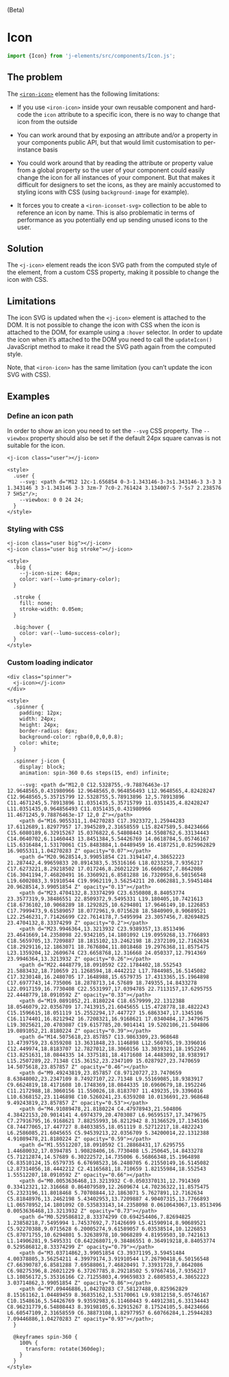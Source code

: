 <!--imports
/node_modules/j-elements/src/components/Icon.js
-->

<maturity-badge beta>(Beta)</maturity-badge>

# Icon

```javascript
import {Icon} from 'j-elements/src/components/Icon.js';
```

## The problem

The [`<iron-icon>`](https://vaadin.com/directory/component/polymerelementsiron-icon) element has the following limitations:

 - If you use `<iron-icon>` inside your own reusable component and hard-code the `icon` attribute to a specific icon, there is no way to change that icon from the outside

 - You can work around that by exposing an attribute and/or a property in your components public API, but that would limit customisation to per-instance basis

 - You could work around that by reading the attribute or property value from a global property so the user of your component could easily change the icon for all instances of your component. But that makes it difficult for designers to set the icons, as they are mainly accustomed to styling icons with CSS (using `background-image` for example).

 - It forces you to create a `<iron-iconset-svg>` collection to be able to reference an icon by name. This is also problematic in terms of performance as you potentially end up sending unused icons to the user.

## Solution

The `<j-icon>` element reads the icon SVG path from the computed style of the element, from a custom CSS property, making it possible to change the icon with CSS.

## Limitations

The icon SVG is updated when the `<j-icon>` element is attached to the DOM. It is not possible to change the icon with CSS when the icon is attached to the DOM, for example using a `:hover` selector. In order to update the icon when it’s attached to the DOM you need to call the `updateIcon()` JavaScript method to make it read the SVG path again from the computed style.

Note, that `<iron-icon>` has the same limitation (you can’t update the icon SVG with CSS).

## Examples

### Define an icon path

In order to show an icon you need to set the `--svg` CSS property. The `--viewbox` property should also be set if the default 24px square canvas is not suitable for the icon.

```html,live
<j-icon class="user"></j-icon>

<style>
  .user {
    --svg: <path d="M12 12c-1.656854 0-3-1.343146-3-3s1.343146-3 3-3 3 1.343146 3 3-1.343146 3-3 3zm-7 7c0-2.761424 3.134007-5 7-5s7 2.238576 7 5H5z"/>;
    --viewbox: 0 0 24 24;
  }
</style>
```

### Styling with CSS

```html,live
<j-icon class="user big"></j-icon>
<j-icon class="user big stroke"></j-icon>

<style>
  .big {
    --j-icon-size: 64px;
    color: var(--lumo-primary-color);
  }

  .stroke {
    fill: none;
    stroke-width: 0.05em;
  }

  .big:hover {
    color: var(--lumo-success-color);
  }
</style>
```

### Custom loading indicator

```html,live
<div class="spinner">
  <j-icon></j-icon>
</div>

<style>
  .spinner {
    padding: 12px;
    width: 24px;
    height: 24px;
    border-radius: 6px;
    background-color: rgba(0,0,0,0.8);
    color: white;
  }

  .spinner j-icon {
    display: block;
    animation: spin-360 0.6s steps(15, end) infinite;

    --svg: <path d="M12,0 C12.5328755,-9.78876463e-17 12.9648565,0.431980966 12.9648565,0.964856493 L12.9648565,4.82428247 C12.9648565,5.35715799 12.5328755,5.78913896 12,5.78913896 C11.4671245,5.78913896 11.0351435,5.35715799 11.0351435,4.82428247 L11.0351435,0.964856493 C11.0351435,0.431980966 11.4671245,9.78876463e-17 12,0 Z"></path>
    <path d="M16.9055311,1.04270283 C17.3923372,1.25944283 17.6112689,1.82977957 17.3945289,2.31658559 L15.8247589,5.84234666 C15.6080189,6.32915267 15.0376822,6.54808443 14.5508762,6.33134443 C14.0640702,6.11460443 13.8451384,5.54426769 14.0618784,5.05746167 L15.6316484,1.53170061 C15.8483884,1.04489459 16.4187251,0.825962829 16.9055311,1.04270283 Z" opacity="0.07"></path>
    <path d="M20.9628514,3.99051854 C21.3194147,4.38652223 21.287442,4.99659833 20.8914383,5.35316166 L18.0233258,7.9356217 C17.6273221,8.29218502 17.017246,8.26021229 16.6606827,7.8642086 C16.3041194,7.46820491 16.3360921,6.8581288 16.7320958,6.50156548 L19.6002083,3.91910544 C19.9962119,3.56254211 20.6062881,3.59451484 20.9628514,3.99051854 Z" opacity="0.13"></path>
    <path d="M23.4704132,8.33374299 C23.6350808,8.84053774 23.3577319,9.38486551 22.8509372,9.5495331 L19.180405,10.7421613 C18.6736102,10.9068289 18.1292825,10.6294801 17.9646149,10.1226853 C17.7999473,9.61589057 18.0772961,9.0715628 18.5840909,8.90689521 L22.2546231,7.71426699 C22.7614178,7.5495994 23.3057456,7.82694825 23.4704132,8.33374299 Z" opacity="0.2"></path>
    <path d="M23.9946364,13.3213932 C23.9389357,13.8513496 23.4641669,14.2358098 22.9342105,14.1801092 L19.0959268,13.7766893 C18.5659705,13.7209887 18.1815102,13.2462198 18.2372109,12.7162634 C18.2929116,12.1863071 18.7676804,11.8018468 19.2976368,11.8575475 L23.1359204,12.2609674 C23.6658768,12.316668 24.050337,12.7914369 23.9946364,13.3213932 Z" opacity="0.26"></path>
    <path d="M22.4448779,18.0910592 C22.1784402,18.552543 21.5883432,18.710659 21.1268594,18.4442212 L17.7844985,16.5145082 C17.3230148,16.2480705 17.1648988,15.6579735 17.4313365,15.1964898 C17.6977743,14.735006 18.2878713,14.57689 18.749355,14.8433278 L22.0917159,16.7730408 C22.5531997,17.0394785 22.7113157,17.6295755 22.4448779,18.0910592 Z" opacity="0.33"></path>
    <path d="M19.0891052,21.8180224 C18.6579999,22.1312388 18.0546079,22.0356709 17.7413915,21.6045655 L15.4728778,18.4822243 C15.1596615,18.051119 15.2552294,17.447727 15.6863347,17.1345106 C16.1174401,16.8212942 16.7208321,16.9168621 17.0340484,17.3479675 L19.3025621,20.4703087 C19.6157785,20.9014141 19.5202106,21.504806 19.0891052,21.8180224 Z" opacity="0.39"></path>
    <path d="M14.5075618,23.857857 C13.9863309,23.968648 13.4739759,23.6359208 13.3631848,23.1146898 L12.560765,19.3396016 C12.449974,18.8183707 12.7827012,18.3060156 13.3039321,18.1952246 C13.8251631,18.0844335 14.3375181,18.4171608 14.4483092,18.9383917 L15.2507289,22.71348 C15.36152,23.2347109 15.0287927,23.7470659 14.5075618,23.857857 Z" opacity="0.46"></path>
    <path d="M9.49243819,23.857857 C8.97120727,23.7470659 8.63848002,23.2347109 8.74927107,22.71348 L9.55169085,18.9383917 C9.6624819,18.4171608 10.1748369,18.0844335 10.6960679,18.1952246 C11.2172988,18.3060156 11.550026,18.8183707 11.439235,19.3396016 L10.6368152,23.1146898 C10.5260241,23.6359208 10.0136691,23.968648 9.49243819,23.857857 Z" opacity="0.53"></path>
    <path d="M4.91089478,21.8180224 C4.47978943,21.504806 4.38422153,20.9014141 4.6974379,20.4703087 L6.96595157,17.3479675 C7.27916795,16.9168621 7.88255993,16.8212942 8.31366529,17.1345106 C8.74477065,17.447727 8.84033855,18.051119 8.52712217,18.4822243 L6.2586085,21.6045655 C5.94539213,22.0356709 5.34200014,22.1312388 4.91089478,21.8180224 Z" opacity="0.59"></path>
    <path d="M1.55512207,18.0910592 C1.28868431,17.6295755 1.44680032,17.0394785 1.90828406,16.7730408 L5.250645,14.8433278 C5.71212874,14.57689 6.30222572,14.735006 6.56866348,15.1964898 C6.83510124,15.6579735 6.67698523,16.2480705 6.21550149,16.5145082 L2.87314056,18.4442212 C2.41165681,18.710659 1.82155984,18.552543 1.55512207,18.0910592 Z" opacity="0.66"></path>
    <path d="M0.0053636468,13.3213932 C-0.0503370131,12.7914369 0.33412321,12.316668 0.864079589,12.2609674 L4.70236322,11.8575475 C5.2323196,11.8018468 5.70708844,12.1863071 5.7627891,12.7162634 C5.81848976,13.2462198 5.43402953,13.7209887 4.90407315,13.7766893 L1.06578952,14.1801092 C0.535833143,14.2358098 0.0610643067,13.8513496 0.0053636468,13.3213932 Z" opacity="0.73"></path>
    <path d="M0.529586812,8.33374299 C0.694254406,7.82694825 1.23858218,7.5495994 1.74537692,7.71426699 L5.41590914,8.90689521 C5.92270388,9.0715628 6.20005274,9.61589057 6.03538514,10.1226853 C5.87071755,10.6294801 5.32638978,10.9068289 4.81959503,10.7421613 L1.14906281,9.5495331 C0.642268071,9.38486551 0.364919218,8.84053774 0.529586812,8.33374299 Z" opacity="0.79"></path>
    <path d="M3.03714862,3.99051854 C3.39371195,3.59451484 4.00378805,3.56254211 4.39979174,3.91910544 L7.26790418,6.50156548 C7.66390787,6.8581288 7.69588061,7.46820491 7.33931728,7.8642086 C6.98275396,8.26021229 6.37267785,8.29218502 5.97667416,7.9356217 L3.10856172,5.35316166 C2.71255803,4.99659833 2.6805853,4.38652223 3.03714862,3.99051854 Z" opacity="0.86"></path>
    <path d="M7.09446886,1.04270283 C7.58127488,0.825962829 8.15161162,1.04489459 8.36835162,1.53170061 L9.93812158,5.05746167 C10.1548616,5.54426769 9.93592983,6.11460443 9.44912381,6.33134443 C8.96231779,6.54808443 8.39198105,6.32915267 8.17524105,5.84234666 L6.60547109,2.31658559 C6.38873108,1.82977957 6.60766284,1.25944283 7.09446886,1.04270283 Z" opacity="0.93"></path>;
  }

  @keyframes spin-360 {
    100% {
      transform: rotate(360deg);
    }
  }
</style>
```
